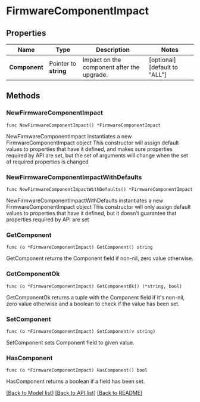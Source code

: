 # FirmwareComponentImpact

## Properties

Name | Type | Description | Notes
------------ | ------------- | ------------- | -------------
**Component** | Pointer to **string** | Impact on the component after the upgrade. | [optional] [default to "ALL"]

## Methods

### NewFirmwareComponentImpact

`func NewFirmwareComponentImpact() *FirmwareComponentImpact`

NewFirmwareComponentImpact instantiates a new FirmwareComponentImpact object
This constructor will assign default values to properties that have it defined,
and makes sure properties required by API are set, but the set of arguments
will change when the set of required properties is changed

### NewFirmwareComponentImpactWithDefaults

`func NewFirmwareComponentImpactWithDefaults() *FirmwareComponentImpact`

NewFirmwareComponentImpactWithDefaults instantiates a new FirmwareComponentImpact object
This constructor will only assign default values to properties that have it defined,
but it doesn't guarantee that properties required by API are set

### GetComponent

`func (o *FirmwareComponentImpact) GetComponent() string`

GetComponent returns the Component field if non-nil, zero value otherwise.

### GetComponentOk

`func (o *FirmwareComponentImpact) GetComponentOk() (*string, bool)`

GetComponentOk returns a tuple with the Component field if it's non-nil, zero value otherwise
and a boolean to check if the value has been set.

### SetComponent

`func (o *FirmwareComponentImpact) SetComponent(v string)`

SetComponent sets Component field to given value.

### HasComponent

`func (o *FirmwareComponentImpact) HasComponent() bool`

HasComponent returns a boolean if a field has been set.


[[Back to Model list]](../README.md#documentation-for-models) [[Back to API list]](../README.md#documentation-for-api-endpoints) [[Back to README]](../README.md)


